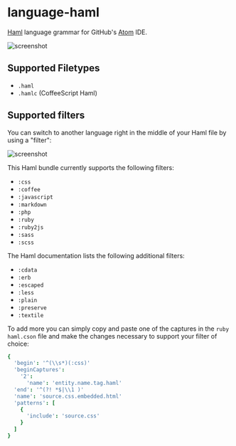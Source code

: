 
language-haml
=============
[Haml](http://haml.info/) language grammar for GitHub's [Atom](https://atom.io/) IDE.

![screenshot](http://ridingtheclutch.com.s3.amazonaws.com/images/language-haml.png)

## Supported Filetypes

* `.haml`
* `.hamlc` (CoffeeScript Haml)

## Supported filters

You can switch to another language right in the middle of your Haml file by
using a "filter":

![screenshot](http://ridingtheclutch.com.s3.amazonaws.com/images/haml_filters.png)

This Haml bundle currently supports the following filters:

* `:css`
* `:coffee`
* `:javascript`
* `:markdown`
* `:php`
* `:ruby`
* `:ruby2js`
* `:sass`
* `:scss`

The Haml documentation lists the following additional filters:

* `:cdata`
* `:erb`
* `:escaped`
* `:less`
* `:plain`
* `:preserve`
* `:textile`

To add more you can simply copy and paste one of the captures in the `ruby haml.cson` file
and make the changes necessary to support your filter of choice:

```cson
{
  'begin': '^(\\s*)(:css)'
  'beginCaptures':
    '2':
      'name': 'entity.name.tag.haml'
  'end': '^(?! *$|\\1 )'
  'name': 'source.css.embedded.html'
  'patterns': [
    {
      'include': 'source.css'
    }
  ]
}
```
